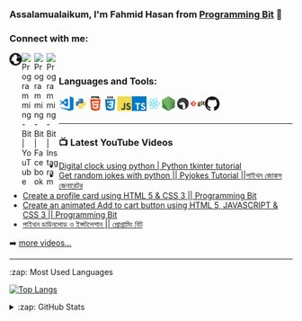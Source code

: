 ### Assalamualaikum, I'm Fahmid Hasan from [Programming Bit][website] 👋

### Connect with me:

[<img align="left" alt="progbit.tk" width="22px" src="https://raw.githubusercontent.com/iconic/open-iconic/master/svg/globe.svg" />][website]
[<img align="left" alt="Programming-Bit | YouTube" width="22px" src="https://cdn.jsdelivr.net/npm/simple-icons@v3/icons/youtube.svg" />][youtube]
[<img align="left" alt="Programming-Bit | Facebook" width="22px" src="https://cdn.jsdelivr.net/npm/simple-icons@v3/icons/facebook.svg" />][facebook]
[<img align="left" alt="Programming-Bit | Instagram" width="22px" src="https://cdn.jsdelivr.net/npm/simple-icons@v3/icons/instagram.svg" />][instagram]

<br />

### Languages and Tools:

[<img align="left" alt="Visual Studio Code" width="26px" src="https://raw.githubusercontent.com/github/explore/80688e429a7d4ef2fca1e82350fe8e3517d3494d/topics/visual-studio-code/visual-studio-code.png" />][youtube]
[<img align="left" alt="Python" width="26px" src="https://raw.githubusercontent.com/github/explore/80688e429a7d4ef2fca1e82350fe8e3517d3494d/topics/python/python.png" />][youtube]
[<img align="left" alt="HTML5" width="26px" src="https://raw.githubusercontent.com/github/explore/80688e429a7d4ef2fca1e82350fe8e3517d3494d/topics/html/html.png" />][youtube]
[<img align="left" alt="CSS3" width="26px" src="https://raw.githubusercontent.com/github/explore/80688e429a7d4ef2fca1e82350fe8e3517d3494d/topics/css/css.png" />][youtube]
[<img align="left" alt="JavaScript" width="26px" src="https://raw.githubusercontent.com/github/explore/80688e429a7d4ef2fca1e82350fe8e3517d3494d/topics/javascript/javascript.png" />][youtube]
[<img align="left" alt="Sass" width="26px" src="https://raw.githubusercontent.com/github/explore/80688e429a7d4ef2fca1e82350fe8e3517d3494d/topics/typescript/typescript.png" />][youtube]
[<img align="left" alt="React" width="26px" src="https://raw.githubusercontent.com/github/explore/80688e429a7d4ef2fca1e82350fe8e3517d3494d/topics/react/react.png" />][youtube]
[<img align="left" alt="Node.js" width="26px" src="https://raw.githubusercontent.com/github/explore/80688e429a7d4ef2fca1e82350fe8e3517d3494d/topics/nodejs/nodejs.png" />][youtube]
[<img align="left" alt="Deno" width="26px" src="https://raw.githubusercontent.com/github/explore/361e2821e2dea67711cde99c9c40ed357061cf27/topics/deno/deno.png" />][youtube]
[<img align="left" alt="Git" width="26px" src="https://raw.githubusercontent.com/github/explore/80688e429a7d4ef2fca1e82350fe8e3517d3494d/topics/git/git.png" />][youtube]
[<img align="left" alt="GitHub" width="26px" src="https://raw.githubusercontent.com/github/explore/78df643247d429f6cc873026c0622819ad797942/topics/github/github.png" />][youtube]

<br />
<br />

---

### 📺 Latest YouTube Videos

<!-- YOUTUBE:START -->
- [Digital clock using python | Python tkinter tutorial](https://www.youtube.com/watch?v=3UTQKlj54SY)
- [Get random jokes with python || Pyjokes Tutorial ||পাইথন জোকস জেনারেটর](https://www.youtube.com/watch?v=7DUxB2IGH1U)
- [Create a profile card using HTML 5 & CSS 3 || Programming Bit](https://www.youtube.com/watch?v=PcPY_cfVyxs)
- [Create an animated Add to cart button using HTML 5, JAVASCRIPT & CSS 3 || Programming Bit](https://www.youtube.com/watch?v=wCnOXwnm4g4)
- [পাইথন ডাউনলোড ও ইন্সটলেশান || প্রোগ্রামিং বিট](https://www.youtube.com/watch?v=PiA1P3tv_9k)
<!-- YOUTUBE:END -->

➡️ [more videos...](https://www.youtube.com/channel/UCJLF04DgzsWHzPdJArbZICA?sub_confirmation=1)

---


  <summary>:zap: Most Used Languages</summary>

[![Top Langs](https://github-readme-stats.vercel.app/api/top-langs/?username=programmingbit1&layout=compact)](https://github.com/programmingbit1)

</details>

<details>
  <summary>:zap: GitHub Stats</summary>

[![Anurag's GitHub stats](https://github-readme-stats.vercel.app/api?username=programmingbit1&show_icons=true&theme=radical)](https://github.com/programmingbit1)  

</details>


[website]: https://progbit.tk
[facebook]: http://facebook.com/programmingbit
[youtube]: https://www.youtube.com/channel/UCJLF04DgzsWHzPdJArbZICA?sub_confirmation=1
[instagram]: https://www.instagram.com/programming_bit/
